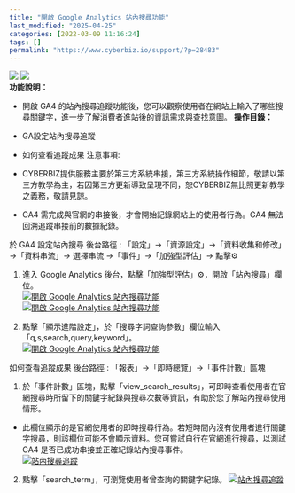 ```yaml
---
title: "開啟 Google Analytics 站內搜尋功能"
last_modified: "2025-04-25"
categories: [2022-03-09 11:16:24]
tags: []
permalink: "https://www.cyberbiz.io/support/?p=28483"
---
```


![](https://www.cyberbiz.io/support/wp-content/uploads/適用站別.png)
[![](https://www.cyberbiz.io/support/wp-content/uploads/台灣站.png)](https://www.cyberbiz.io/support/?page_id=2490)  
**功能說明：**  

* 開啟 GA4 的站內搜尋追蹤功能後，您可以觀察使用者在網站上輸入了哪些搜尋關鍵字，進一步了解消費者進站後的資訊需求與查找意圖。
**操作目錄：**

* GA設定站內搜尋追蹤
* 如何查看追蹤成果
注意事項:  

* CYBERBIZ提供服務主要於第三方系統串接，第三方系統操作細節，敬請以第三方教學為主，若因第三方更新導致呈現不同，恕CYBERBIZ無比照更新教學之義務，敬請見諒。
* GA4 需完成與官網的串接後，才會開始記錄網站上的使用者行為。GA4 無法回溯追蹤串接前的數據紀錄。

於 GA4 設定站內搜尋 後台路徑 :  「設定」→「資源設定」→「資料收集和修改」→「資料串流」→ 選擇串流 →「事件」→「加強型評估」→ 點擊⚙️  

1. 進入 Google Analytics 後台，點擊「加強型評估」⚙️，開啟「站內搜尋」欄位。   
[![開啟 Google Analytics 站內搜尋功能](https://www.cyberbiz.io/support/wp-content/uploads/Google-Analytics-：串接教學11-1024x486.png)](https://www.cyberbiz.io/support/wp-content/uploads/Google-Analytics-：串接教學11-1024x486.png)  
[![開啟 Google Analytics 站內搜尋功能](https://www.cyberbiz.io/support/wp-content/uploads/Snipaste_2025-04-22_11-23-45.png)](https://www.cyberbiz.io/support/wp-content/uploads/Snipaste_2025-04-22_11-23-45.png)



2. 點擊「顯示進階設定」，於「搜尋字詞查詢參數」欄位輸入「q,s,search,query,keyword」。  
[![開啟 Google Analytics 站內搜尋功能](https://www.cyberbiz.io/support/wp-content/uploads/站內搜尋追蹤1.png)](https://www.cyberbiz.io/support/wp-content/uploads/站內搜尋追蹤1.png)

如何查看追蹤成果 後台路徑 :  「報表」→「即時總覽」→「事件計數」區塊  

1. 於「事件計數」區塊，點擊「view_search_results」，可即時查看使用者在官網搜尋時所留下的關鍵字紀錄與搜尋次數等資訊，有助於您了解站內搜尋使用情形。 
* 此欄位顯示的是官網使用者的即時搜尋行為。若短時間內沒有使用者進行關鍵字搜尋，則該欄位可能不會顯示資料。您可嘗試自行在官網進行搜尋，以測試 GA4 是否已成功串接並正確紀錄站內搜尋事件。  
[![站內搜尋追蹤](https://www.cyberbiz.io/support/wp-content/uploads/站內搜尋追蹤2.png)](https://www.cyberbiz.io/support/wp-content/uploads/站內搜尋追蹤2.png)  

2. 點擊「search_term」，可瀏覽使用者曾查詢的關鍵字紀錄。
[![站內搜尋追蹤](https://www.cyberbiz.io/support/wp-content/uploads/站內搜尋追蹤4-1.png)](https://www.cyberbiz.io/support/wp-content/uploads/站內搜尋追蹤4-1.png)  

